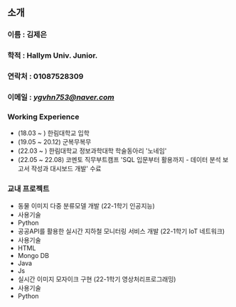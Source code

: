 ## 소개
### 이름 : 김제은
### 학적 : Hallym Univ. Junior.
### 연락처 : 01087528309
### 이메일 : *ygvhn753@naver.com*

### Working Experience
 - (18.03 ~ ) 한림대학교 입학
 - (19.05 ~ 20.12) 군복무복무
 - (22.03 ~ ) 한림대학교 정보과학대학 학술동아리 '노네임'
 - (22.05 ~ 22.08) 코멘토 직무부트캠프 'SQL 입문부터 활용까지 - 데이터 분석 보고서 작성과 대시보드 개발' 수료

### 교내 프로젝트
 - 동물 이미지 다중 분류모델 개발 (22-1학기 인공지능)
  - 사용기술
   - Python
 - 공공API를 활용한 실시간 지하철 모니터링 서비스 개발 (22-1학기 IoT 네트워크)
  - 사용기술 
   - HTML
   - Mongo DB
   - Java
   - Js
 - 실시간 이미지 모자이크 구현 (22-1학기 영상처리프로그래밍)
  - 사용기술
   - Python
 
 

